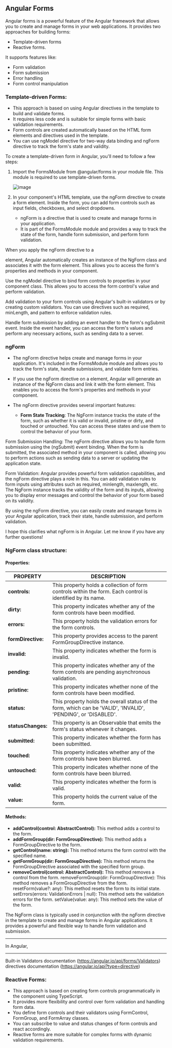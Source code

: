 ## Angular Forms
Angular forms is a powerful feature of the Angular framework that allows you to create and manage forms in your web applications.
It provides two approaches for building forms: 
  -  Template-driven forms
  -  Reactive forms.

It supports features like:
  -  Form validation
  -  Form submission
  -  Error handling
  -  Form control manipulation

### Template-driven Forms:

-  This approach is based on using Angular directives in the template to build and validate forms.
-  It requires less code and is suitable for simple forms with basic validation requirements.
-  Form controls are created automatically based on the HTML form elements and directives used in the template.
-  You can use ngModel directive for two-way data binding and ngForm directive to track the form's state and validity.

To create a template-driven form in Angular, you'll need to follow a few steps:

1.  Import the FormsModule from @angular/forms in your module file. This module is required to use template-driven forms.
   
       ![image](https://github.com/shaimaa-hshalaby/Angular_Guide/assets/3264417/d1ca07ef-d87d-4d20-b7f7-6e69b9da890a)


2. In your component's HTML template, use the ngForm directive to create a form element. Inside the form, you can add form controls such as input fields, checkboxes, and select dropdowns.
     -  ngForm is a directive that is used to create and manage forms in your application.
     -  It is part of the FormsModule module and provides a way to track the state of the form, handle form submission, and perform form validation.

When you apply the ngForm directive to a <form> element, Angular automatically creates an instance of the NgForm class and associates it with the form element. This allows you to access the form's properties and methods in your component.

Use the ngModel directive to bind form controls to properties in your component class. This allows you to access the form control's value and perform validation.

Add validation to your form controls using Angular's built-in validators or by creating custom validators. You can use directives such as required, minLength, and pattern to enforce validation rules.

Handle form submission by adding an event handler to the form's ngSubmit event. Inside the event handler, you can access the form's values and perform any necessary actions, such as sending data to a server.

### ngForm

-  The ngForm directive helps create and manage forms in your application. It's included in the FormsModule module and allows you to track the form's state, handle submissions, and validate form entries.
-  If you use the ngForm directive on a <form> element, Angular will generate an instance of the NgForm class and link it with the form element. This enables you to access the form's properties and methods in your component.

-  The ngForm directive provides several important features:

      -  **Form State Tracking**: The NgForm instance tracks the state of the form, such as whether it is valid or invalid, pristine or dirty, and touched or untouched. You can access these states and use them to control the behavior of your form.

Form Submission Handling: The ngForm directive allows you to handle form submission using the (ngSubmit) event binding. When the form is submitted, the associated method in your component is called, allowing you to perform actions such as sending data to a server or updating the application state.

Form Validation: Angular provides powerful form validation capabilities, and the ngForm directive plays a role in this. You can add validation rules to form inputs using attributes such as required, minlength, maxlength, etc. The NgForm instance tracks the validity of the form and its inputs, allowing you to display error messages and control the behavior of your form based on its validity.

By using the ngForm directive, you can easily create and manage forms in your Angular application, track their state, handle submission, and perform validation.

I hope this clarifies what ngForm is in Angular. Let me know if you have any further questions!

### NgForm class structure:

#### Properties:
| PROPERTY | DESCRIPTION |
|---|---|
| **controls:** | This property holds a collection of form controls within the form. Each control is identified by its name.|
|  **dirty:** | This property indicates whether any of the form controls have been modified.|
|  **errors:** | This property holds the validation errors for the form controls.|
|  **formDirective:** | This property provides access to the parent FormGroupDirective instance.|
|  **invalid:** | This property indicates whether the form is invalid.|
|  **pending:** | This property indicates whether any of the form controls are pending asynchronous validation.|
|  **pristine:** | This property indicates whether none of the form controls have been modified.|
|  **status:** | This property holds the overall status of the form, which can be 'VALID', 'INVALID', 'PENDING', or 'DISABLED'.|
|  **statusChanges:** | This property is an Observable that emits the form's status whenever it changes.|
|  **submitted:** | This property indicates whether the form has been submitted.|
|  **touched:** | This property indicates whether any of the form controls have been blurred.|
|  **untouched:** | This property indicates whether none of the form controls have been blurred.|
|  **valid:** | This property indicates whether the form is valid.|
|  **value:** | This property holds the current value of the form.|
  
#### Methods:

-  **addControl(control: AbstractControl):** This method adds a control to the form.
-  **addFormGroup(dir: FormGroupDirective):** This method adds a FormGroupDirective to the form.
-  **getControl(name: string):** This method returns the form control with the specified name.
-  **getFormGroup(dir: FormGroupDirective):** This method returns the FormGroupDirective associated with the specified form group.
-  **removeControl(control: AbstractControl):** This method removes a control from the form.
removeFormGroup(dir: FormGroupDirective): This method removes a FormGroupDirective from the form.
resetForm(value?: any): This method resets the form to its initial state.
setErrors(errors: ValidationErrors | null): This method sets the validation errors for the form.
setValue(value: any): This method sets the value of the form.

The NgForm class is typically used in conjunction with the ngForm directive in the template to create and manage forms in Angular applications. It provides a powerful and flexible way to handle form validation and submission.



----------------

In Angular, 













----------
Built-in Validators documentation (https://angular.io/api/forms/Validators)
directives documentation (https://angular.io/api?type=directive)




### Reactive Forms:

-  This approach is based on creating form controls programmatically in the component using TypeScript.
-  It provides more flexibility and control over form validation and handling form data.
-  You define form controls and their validators using FormControl, FormGroup, and FormArray classes.
-  You can subscribe to value and status changes of form controls and react accordingly.
-  Reactive forms are more suitable for complex forms with dynamic validation requirements.
